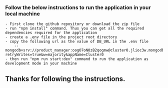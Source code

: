 ### Follow the below instructions to run the application in your local machine

    - First clone the github repository or download the zip file
    - run "npm install" command. Thus you can get all the required dependencies required for the application
    - create a .env file in the project root directory
    - copy the following url as the value of DB_URL in the .env file
        -- mongodb+srv://product_manager:oogO7oN0zB2qogmw@cluster0.jlioc3w.mongodb.net/dataManagement?retryWrites=true&w=majority&appName=Cluster0
    - then run "npm run start:dev" command to run the application as development mode in your machine

## Thanks for following the instructions.
